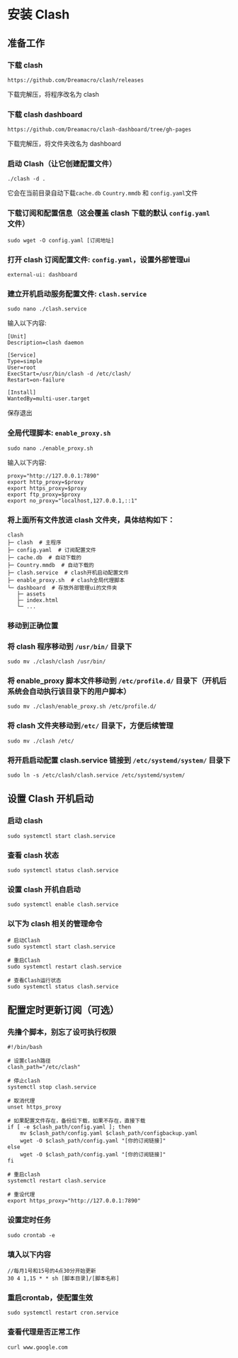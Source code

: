 # 安装 Clash

## 准备工作


### 下载 clash

```text
https://github.com/Dreamacro/clash/releases
```

下载完解压，将程序改名为 clash


### 下载 clash dashboard

```text
https://github.com/Dreamacro/clash-dashboard/tree/gh-pages
```

下载完解压，将文件夹改名为 dashboard


### 启动 Clash（让它创建配置文件）

```shell
./clash -d .
```

它会在当前目录自动下载`cache.db` `Country.mmdb` 和 `config.yaml`文件


### 下载订阅和配置信息（这会覆盖 clash 下载的默认 `config.yaml` 文件）

```shell
sudo wget -O config.yaml [订阅地址]
```


### 打开 clash 订阅配置文件: `config.yaml`，设置外部管理ui

```shell
external-ui: dashboard
```


### 建立开机启动服务配置文件: `clash.service`

```shell
sudo nano ./clash.service
```

输入以下内容:

```text
[Unit]
Description=clash daemon

[Service]
Type=simple
User=root
ExecStart=/usr/bin/clash -d /etc/clash/
Restart=on-failure

[Install]
WantedBy=multi-user.target
```

保存退出


### 全局代理脚本: `enable_proxy.sh`

```shell
sudo nano ./enable_proxy.sh
```

输入以下内容:

```shell
proxy="http://127.0.0.1:7890"
export http_proxy=$proxy
export https_proxy=$proxy
export ftp_proxy=$proxy
export no_proxy="localhost,127.0.0.1,::1"
```


### 将上面所有文件放进 clash 文件夹，具体结构如下：

```text
clash
├─ clash  # 主程序
├─ config.yaml  # 订阅配置文件
├─ cache.db  # 自动下载的
├─ Country.mmdb  # 自动下载的
├─ clash.service  # clash开机启动配置文件
├─ enable_proxy.sh  # clash全局代理脚本
└─ dashboard  # 存放外部管理ui的文件夹
   ├─ assets
   ├─ index.html
   └─ ...
```

### 移动到正确位置


### 将 clash 程序移动到 `/usr/bin/` 目录下

```shell
sudo mv ./clash/clash /usr/bin/
```


### 将 enable_proxy 脚本文件移动到 `/etc/profile.d/` 目录下（开机后系统会自动执行该目录下的用户脚本）

```shell
sudo mv ./clash/enable_proxy.sh /etc/profile.d/
```


### 将 clash 文件夹移动到`/etc/` 目录下，方便后续管理

```shell
sudo mv ./clash /etc/
```


### 将开启启动配置 clash.service 链接到 `/etc/systemd/system/` 目录下

```shell
sudo ln -s /etc/clash/clash.service /etc/systemd/system/
```


## 设置 Clash 开机启动


### 启动 clash

```shell
sudo systemctl start clash.service
```


### 查看 clash 状态

```shell
sudo systemctl status clash.service
```


### 设置 clash 开机自启动

```shell
sudo systemctl enable clash.service
```


### 以下为 clash 相关的管理命令

```shell
# 启动Clash
sudo systemctl start clash.service

# 重启Clash
sudo systemctl restart clash.service

# 查看Clash运行状态
sudo systemctl status clash.service
```


## 配置定时更新订阅（可选）

### 先撸个脚本，别忘了设可执行权限

```shell
#!/bin/bash

# 设置clash路径
clash_path="/etc/clash"

# 停止clash
systemctl stop clash.service

# 取消代理
unset https_proxy

# 如果配置文件存在，备份后下载，如果不存在，直接下载
if [ -e $clash_path/config.yaml ]; then
	mv $clash_path/config.yaml $clash_path/configbackup.yaml
	wget -O $clash_path/config.yaml "[你的订阅链接]"
else
	wget -O $clash_path/config.yaml "[你的订阅链接]"
fi

# 重启clash
systemctl restart clash.service

# 重设代理
export https_proxy="http://127.0.0.1:7890"
```


### 设置定时任务

```shell
sudo crontab -e
```


### 填入以下内容

```shell
//每月1号和15号的4点30分开始更新
30 4 1,15 * * sh [脚本目录]/[脚本名称]
```


### 重启crontab，使配置生效

```shell
sudo systemctl restart cron.service
```


### 查看代理是否正常工作

```shell
curl www.google.com
```
